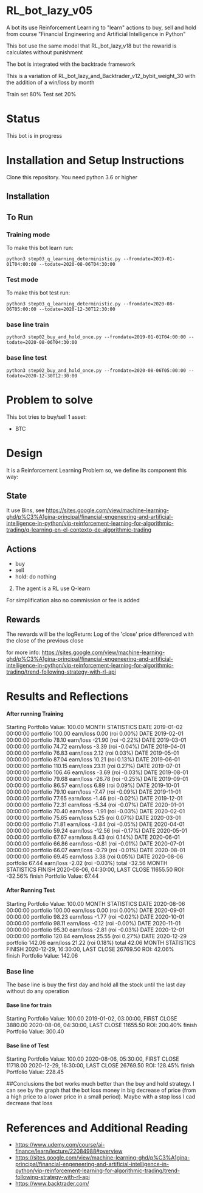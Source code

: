 # RL_bot_lazy_v05
A bot its use Reinforcement Learning to "learn" actions to buy, sell and hold from course "Financial Engineering and Artificial Intelligence in Python"

This bot use the same model that RL_bot_lazy_v18 but the rewarid is calculates without punishment

The bot is integrated with the backtrade framework

This is a variation of RL_bot_lazy_and_Backtrader_v12_bybit_weight_30 with the addition of a win/loss by month

Train set 80%
Test set 20%

# Status
This bot is in progress

# Installation and Setup Instructions

Clone this repository. You need python 3.6 or higher

## Installation

## To Run

### Training mode
To make this bot learn run:

`python3 step03_q_learning_deterministic.py --fromdate=2019-01-01T04:00:00 --todate=2020-08-06T04:30:00` 
 
### Test mode
To make this bot test run:

`python3 step03_q_learning_deterministic.py --fromdate=2020-08-06T05:00:00 --todate=2020-12-30T12:30:00`

### base line train
`python3 step02_buy_and_hold_once.py --fromdate=2019-01-01T04:00:00 --todate=2020-08-06T04:30:00`

### base line test
`python3 step02_buy_and_hold_once.py --fromdate=2020-08-06T05:00:00 --todate=2020-12-30T12:30:00`



# Problem to solve
This bot tries to buy/sell 1 asset:
* BTC

# Design

It is a Reinforcement Learning Problem so, we define its component this way:
## State
It use Bins, see https://sites.google.com/view/machine-learning-ghd/p%C3%A1gina-principal/financial-engeneering-and-artificial-intelligence-in-python/vip-reinforcement-learning-for-algorithmic-trading/q-learning-en-el-contexto-de-algorithmic-trading


## Actions
* buy
* sell
* hold: do nothing


2) The agent is a RL use Q-learn 

For simplification also no commission or fee is added


## Rewards
The rewards will be the logReturn: Log of the 'close' price differenced with the close of the previous close


for more info: https://sites.google.com/view/machine-learning-ghd/p%C3%A1gina-principal/financial-engeneering-and-artificial-intelligence-in-python/vip-reinforcement-learning-for-algorithmic-trading/trend-following-strategy-with-rl-api


# Results and Reflections

#### After running Training 
Starting Portfolio Value: 100.00
MONTH STATISTICS
DATE 2019-01-02 00:00:00   portfolio 100.00    earn/loss 0.00  (roi 0.00%)
DATE 2019-02-01 00:00:00   portfolio 78.10    earn/loss -21.90  (roi -0.22%)
DATE 2019-03-01 00:00:00   portfolio 74.72    earn/loss -3.39  (roi -0.04%)
DATE 2019-04-01 00:00:00   portfolio 76.83    earn/loss 2.12  (roi 0.03%)
DATE 2019-05-01 00:00:00   portfolio 87.04    earn/loss 10.21  (roi 0.13%)
DATE 2019-06-01 00:00:00   portfolio 110.15    earn/loss 23.11  (roi 0.27%)
DATE 2019-07-01 00:00:00   portfolio 106.46    earn/loss -3.69  (roi -0.03%)
DATE 2019-08-01 00:00:00   portfolio 79.68    earn/loss -26.78  (roi -0.25%)
DATE 2019-09-01 00:00:00   portfolio 86.57    earn/loss 6.89  (roi 0.09%)
DATE 2019-10-01 00:00:00   portfolio 79.10    earn/loss -7.47  (roi -0.09%)
DATE 2019-11-01 00:00:00   portfolio 77.65    earn/loss -1.46  (roi -0.02%)
DATE 2019-12-01 00:00:00   portfolio 72.31    earn/loss -5.34  (roi -0.07%)
DATE 2020-01-01 00:00:00   portfolio 70.40    earn/loss -1.91  (roi -0.03%)
DATE 2020-02-01 00:00:00   portfolio 75.65    earn/loss 5.25  (roi 0.07%)
DATE 2020-03-01 00:00:00   portfolio 71.81    earn/loss -3.84  (roi -0.05%)
DATE 2020-04-01 00:00:00   portfolio 59.24    earn/loss -12.56  (roi -0.17%)
DATE 2020-05-01 00:00:00   portfolio 67.67    earn/loss 8.43  (roi 0.14%)
DATE 2020-06-01 00:00:00   portfolio 66.86    earn/loss -0.81  (roi -0.01%)
DATE 2020-07-01 00:00:00   portfolio 66.07    earn/loss -0.79  (roi -0.01%)
DATE 2020-08-01 00:00:00   portfolio 69.45    earn/loss 3.38  (roi 0.05%)
DATE 2020-08-06   portfolio 67.44    earn/loss -2.02  (roi -0.03%)
total -32.56
MONTH STATISTICS FINISH
2020-08-06, 04:30:00, LAST CLOSE 11655.50
ROI:        -32.56%
finish Portfolio Value: 67.44







#### After Running Test
Starting Portfolio Value: 100.00
MONTH STATISTICS
DATE 2020-08-06 00:00:00   portfolio 100.00    earn/loss 0.00  (roi 0.00%)
DATE 2020-09-01 00:00:00   portfolio 98.23    earn/loss -1.77  (roi -0.02%)
DATE 2020-10-01 00:00:00   portfolio 98.11    earn/loss -0.12  (roi -0.00%)
DATE 2020-11-01 00:00:00   portfolio 95.30    earn/loss -2.81  (roi -0.03%)
DATE 2020-12-01 00:00:00   portfolio 120.84    earn/loss 25.55  (roi 0.27%)
DATE 2020-12-29   portfolio 142.06    earn/loss 21.22  (roi 0.18%)
total 42.06
MONTH STATISTICS FINISH
2020-12-29, 16:30:00, LAST CLOSE 26769.50
ROI:        42.06%  
finish Portfolio Value: 142.06





### Base line
The base line is buy the first day and hold all the stock until the last day without do any operation

#### Base line for train
Starting Portfolio Value: 100.00
2019-01-02, 03:00:00, FIRST CLOSE 3880.00
2020-08-06, 04:30:00, LAST CLOSE 11655.50
ROI:        200.40%
finish Portfolio Value: 300.40
    


#### Base line of Test
Starting Portfolio Value: 100.00
2020-08-06, 05:30:00, FIRST CLOSE 11718.00
2020-12-29, 16:30:00, LAST CLOSE 26769.50
ROI:        128.45%
finish Portfolio Value: 228.45





##Conclusions
the bot works much better than the buy and hold strategy.
I can see by the graph that the bot loss money in big decrease of price (from a high price to a lower price in a small period). Maybe with a stop loss I cad decrease that loss



# References and Additional Reading

* https://www.udemy.com/course/ai-finance/learn/lecture/22084988#overview
* https://sites.google.com/view/machine-learning-ghd/p%C3%A1gina-principal/financial-engeneering-and-artificial-intelligence-in-python/vip-reinforcement-learning-for-algorithmic-trading/trend-following-strategy-with-rl-api
* https://www.backtrader.com/